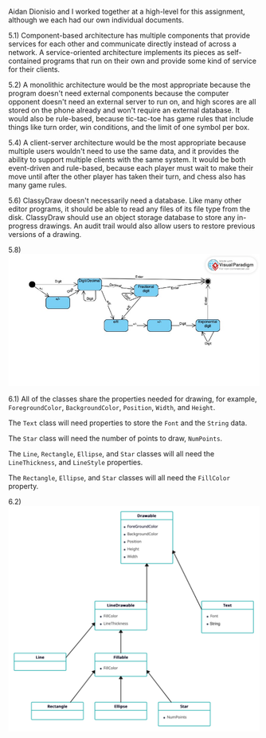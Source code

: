 Aidan Dionisio and I worked together at a high-level for this assignment, although we each had our own individual documents.

5.1) Component-based architecture has multiple components that provide services for each other and communicate directly instead of across a network. A service-oriented architecture implements its pieces as self-contained programs that run on their own and provide some kind of service for their clients.

5.2) A monolithic architecture would be the most appropriate because the program doesn't need external components because the computer opponent doesn't need an external server to run on, and high scores are all stored on the phone already and won't require an external database. It would also be rule-based, because tic-tac-toe has game rules that include things like turn order, win conditions, and the limit of one symbol per box.

5.4) A client-server architecture would be the most appropriate because multiple users wouldn't need to use the same data, and it provides the ability to support multiple clients with the same system. It would be both event-driven and rule-based, because each player must wait to make their move until after the other player has taken their turn, and chess also has many game rules.

5.6) ClassyDraw doesn't necessarily need a database. Like many other editor programs, it should be able to read any files of its file type from the disk.
ClassyDraw should use an object storage database to store any in-progress drawings. An audit trail would also allow users to restore previous versions of a drawing.

5.8)<br/>![State Machine Diagram](./exponential-state-machine-diagram.jpeg)

6.1) All of the classes share the properties needed for drawing, for example, `ForegroundColor`, `BackgroundColor`, `Position`, `Width`, and `Height`.

The `Text` class will need properties to store the `Font` and the `String` data.

The `Star` class will need the number of points to draw, `NumPoints`.

The `Line`, `Rectangle`, `Ellipse`, and `Star` classes will all need the `LineThickness`, and `LineStyle` properties.

The `Rectangle`, `Ellipse`, and `Star` classes will all need the `FillColor` property.

6.2)<br/>![ClassyDraw Inheritance Diagram](./classydraw-inheritance-diagram.png)